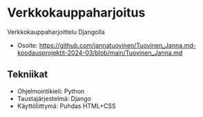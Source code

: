 # Verkkokauppaharjoitus

Verkkokauppaharjoittelu Djangolla

* Osoite: https://github.com/jannatuovinen/Tuovinen_Janna.md-koodausprojektit-2024-03/blob/main/Tuovinen_Janna.md

## Tekniikat

* Ohjelmointikieli: Python
* Taustajärjestelmä: Django
* Käyttöliittymä: Puhdas HTML+CSS
